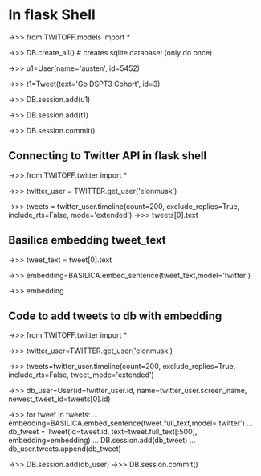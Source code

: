 # In flask Shell

->>> from TWITOFF.models import *

->>> DB.create_all() # creates sqlite database! (only do once)

->>> u1=User(name='austen', id=5452)

->>> t1=Tweet(text='Go DSPT3 Cohort', id=3)

->>> DB.session.add(u1)

->>> DB.session.add(t1)

->>> DB.session.commit()

## Connecting to Twitter API in flask shell

->>> from TWITOFF.twitter import *

->>> twitter_user = TWITTER.get_user('elonmusk')

->>> tweets = twitter_user.timeline(count=200, exclude_replies=True,
                                    include_rts=False, mode='extended')
->>> tweets[0].text



## Basilica embedding tweet_text

->>> tweet_text = tweet[0].text

->>> embedding=BASILICA.embed_sentence(tweet_text,model='twitter')

->>> embedding

## Code to add tweets to db with embedding

->>> from TWITOFF.twitter import *

->>> twitter_user=TWITTER.get_user('elonmusk')

->>> tweets=twitter_user.timeline(count=200, exclude_replies=True, include_rts=False, tweet_mode='extended')

->>> db_user=User(id=twitter_user.id, name=twitter_user.screen_name, newest_tweet_id=tweets[0].id)

->>> for tweet in tweets:
...     embedding=BASILICA.embed_sentence(tweet.full_text,model='twitter')
...     db_tweet = Tweet(id=tweet.id, text=tweet.full_text[:500], embedding=embedding)
...     DB.session.add(db_tweet)
...     db_user.tweets.append(db_tweet)

->>> DB.session.add(db_user)
->>> DB.session.commit()

